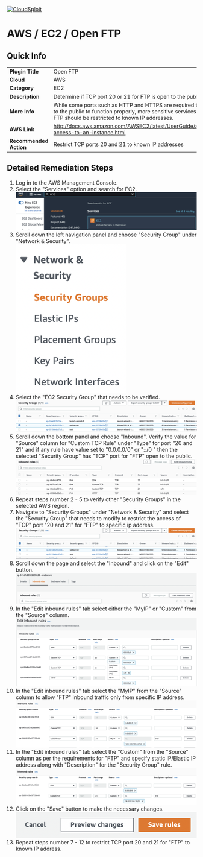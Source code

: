 [![CloudSploit](https://cloudsploit.com/img/logo-new-big-text-100.png "CloudSploit")](https://cloudsploit.com)

# AWS / EC2 / Open FTP

## Quick Info

| | |
|-|-|
| **Plugin Title** | Open FTP |
| **Cloud** | AWS |
| **Category** | EC2 |
| **Description** | Determine if TCP port 20 or 21 for FTP is open to the public |
| **More Info** | While some ports such as HTTP and HTTPS are required to be open to the public to function properly, more sensitive services such as FTP should be restricted to known IP addresses. |
| **AWS Link** | http://docs.aws.amazon.com/AWSEC2/latest/UserGuide/authorizing-access-to-an-instance.html |
| **Recommended Action** | Restrict TCP ports 20 and 21 to known IP addresses |

## Detailed Remediation Steps
1. Log in to the AWS Management Console.
2. Select the "Services" option and search for EC2. </br> <img src="/resources/aws/ec2/open-ftp/step2.png"/>
3. Scroll down the left navigation panel and choose "Security Group" under "Network & Security".</br> <img src="/resources/aws/ec2/open-ftp/step3.png"/>
4. Select the "EC2 Security Group" that needs to be verified. </br> <img src="/resources/aws/ec2/open-ftp/step4.png"/>
5. Scroll down the bottom panel and choose "Inbound". Verify the value for "Source" column for "Custom TCP Rule" under "Type" for port "20 and 21" and if any rule have value set to "0.0.0.0/0" or "::/0 " then the selected "Security Group" has "TCP" port for "FTP" open to the public.</br> <img src="/resources/aws/ec2/open-ftp/step5.png"/>
6. Repeat steps number 2 - 5 to verify other "Security Groups" in the selected AWS region.</br> 
7. Navigate to "Security Groups" under "Network & Security" and select the "Security Group" that needs to modify to restrict the access of "TCP" port "20 and 21" for "FTP"  to specific ip address. </br> <img src="/resources/aws/ec2/open-ftp/step7.png"/>
8. Scroll down the page and select the "Inbound" and click on the "Edit" button. </br> <img src="/resources/aws/ec2/open-ftp/step8.png"/>
9. In the "Edit inbound rules" tab select either the "MyIP" or "Custom" from the "Source" column.</br> <img src="/resources/aws/ec2/open-ftp/step9.png"/>
10. In the "Edit inbound rules" tab select the "MyIP" from the "Source" column to allow "FTP" inbound traffic only from specific IP address.</br> <img src="/resources/aws/ec2/open-ftp/step10.png"/>
11. In the "Edit inbound rules" tab select the "Custom" from the "Source" column as per the requirements for "FTP" and specify static IP/Elastic IP address along with "Description" for the "Security Group" rule. </br> <img src="/resources/aws/ec2/open-ftp/step11.png"/>
12. Click on the "Save" button to make the necessary changes. </br> <img src="/resources/aws/ec2/open-ftp/step12.png"/>
13. Repeat steps number 7 - 12 to restrict TCP port 20 and 21 for "FTP" to known IP address.</br>

